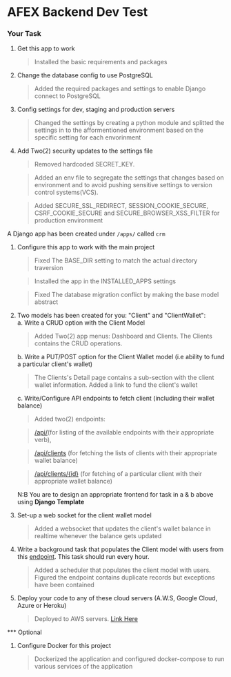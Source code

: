 # AFEX Backend Dev Test

### Your Task

1. Get this app to work
   > Installed the basic requirements and packages

2. Change the database config to use PostgreSQL
   > Added the required packages and settings to enable Django connect to PostgreSQL
3. Config settings for dev, staging and production servers
   > Changed the settings by creating a python module and splitted the settings in to the afformentioned environment based on the specific setting for each envorinment  
4. Add Two(2) security updates to the settings file
   > Removed hardcoded SECRET_KEY.

   > Added an env file to segregate the settings that changes based on environment and to avoid pushing sensitive settings to version control systems(VCS).

   > Added SECURE_SSL_REDIRECT, SESSION_COOKIE_SECURE, CSRF_COOKIE_SECURE and SECURE_BROWSER_XSS_FILTER for production environment

A Django app has been created under `/apps/` called `crm`

1. Configure this app to work with the main project
   > Fixed The BASE_DIR setting to match the actual directory traversion

   > Installed the app in the INSTALLED_APPS settings 

   > Fixed The database migration conflict by making the base model abstract

2. Two models has been created for you: "Client" and "ClientWallet": <br/>
   a. Write a CRUD option with the Client Model <br/>
      > Added Two(2) app menus: Dashboard and Clients. The Clients contains the CRUD operations.

   b. Write a PUT/POST option for the Client Wallet model (i.e ability to fund a particular client's wallet) <br/>
      > The Clients's Detail page contains a sub-section with the client wallet information. Added a link to fund the client's wallet

   c. Write/Configure API endpoints to fetch client (including their wallet balance) <br/>
      > Added two(2) endpoints: 

      > [/api/](http://18.170.225.200/api/)(for listing of the available endpoints with their appropriate verb), 
      
      > [/api/clients](http://18.170.225.200/api/clients) (for fetching the lists of clients with their appropriate wallet balance)

      > [/api/clients/{id}](http://18.170.225.200/api/clients/5) (for fetching of a particular client with their appropriate wallet balance)

   N:B You are to design an appropriate frontend for task in a & b above using <b>Django Template</b> <br/>
3. Set-up a web socket for the client wallet model
   > Added a websocket that updates the client's wallet balance in realtime whenever the balance gets updated
4. Write a background task that populates the Client model with users from this [endpoint](https://62c2c06cff594c656764970a.mockapi.io/users). This task should run every hour.
   > Added a scheduler that populates the client model with users. Figured the endpoint contains duplicate records but exceptions have been contained
5. Deploy your code to any of these cloud servers (A.W.S, Google Cloud, Azure or Heroku)
   > Deployed to AWS servers. [Link Here](http://18.170.225.200/)

\*\*\* Optional

1. Configure Docker for this project
   > Dockerized the application and configured docker-compose to run various services of the application
